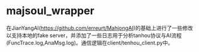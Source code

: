 # majsoul_wrapper
在JianYangAI(https://github.com/erreurt/MahjongAI)的基础上进行了一些修改以支持本地的fake server，并添加了一些日志用于分析tanhou协议与AI流程(FuncTrace.log,AnaMsg.log)。通信逻辑在client/tenhou_client.py中。